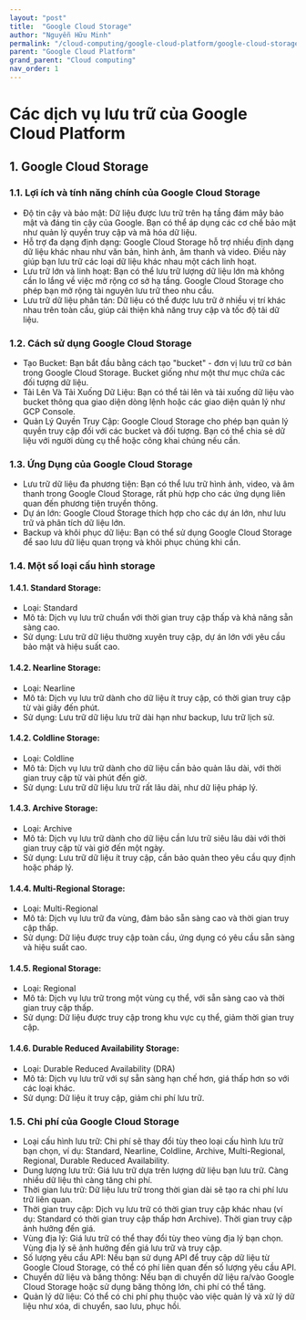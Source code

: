 ```yaml
---
layout: "post"
title:  "Google Cloud Storage"
author: "Nguyễn Hữu Minh"
permalink: "/cloud-computing/google-cloud-platform/google-cloud-storage"
parent: "Google Cloud Platform"
grand_parent: "Cloud computing"
nav_order: 1
---
```


# Các dịch vụ lưu trữ của Google Cloud Platform

## 1. Google Cloud Storage

### 1.1. Lợi ích và tính năng chính của Google Cloud Storage

- Độ tin cậy và bảo mật:
Dữ liệu được lưu trữ trên hạ tầng đám mây bảo mật và đáng tin cậy của Google.
Bạn có thể áp dụng các cơ chế bảo mật như quản lý quyền truy cập và mã hóa dữ liệu.
- Hỗ trợ đa dạng định dạng:
Google Cloud Storage hỗ trợ nhiều định dạng dữ liệu khác nhau như văn bản, hình ảnh, âm thanh và video.
Điều này giúp bạn lưu trữ các loại dữ liệu khác nhau một cách linh hoạt.
- Lưu trữ lớn và linh hoạt:
Bạn có thể lưu trữ lượng dữ liệu lớn mà không cần lo lắng về việc mở rộng cơ sở hạ tầng.
Google Cloud Storage cho phép bạn mở rộng tài nguyên lưu trữ theo nhu cầu.
- Lưu trữ dữ liệu phân tán:
Dữ liệu có thể được lưu trữ ở nhiều vị trí khác nhau trên toàn cầu, giúp cải thiện khả năng truy cập và tốc độ tải dữ liệu.

### 1.2. Cách sử dụng Google Cloud Storage

- Tạo Bucket:
Bạn bắt đầu bằng cách tạo "bucket" - đơn vị lưu trữ cơ bản trong Google Cloud Storage.
Bucket giống như một thư mục chứa các đối tượng dữ liệu.
- Tải Lên Và Tải Xuống Dữ Liệu:
Bạn có thể tải lên và tải xuống dữ liệu vào bucket thông qua giao diện dòng lệnh hoặc các giao diện quản lý như GCP Console.
- Quản Lý Quyền Truy Cập:
Google Cloud Storage cho phép bạn quản lý quyền truy cập đối với các bucket và đối tượng.
Bạn có thể chia sẻ dữ liệu với người dùng cụ thể hoặc công khai chúng nếu cần.

### 1.3. Ứng Dụng của Google Cloud Storage

- Lưu trữ dữ liệu đa phương tiện:
Bạn có thể lưu trữ hình ảnh, video, và âm thanh trong Google Cloud Storage, rất phù hợp cho các ứng dụng liên quan đến phương tiện truyền thông.
- Dự án lớn:
Google Cloud Storage thích hợp cho các dự án lớn, như lưu trữ và phân tích dữ liệu lớn.
- Backup và khôi phục dữ liệu:
Bạn có thể sử dụng Google Cloud Storage để sao lưu dữ liệu quan trọng và khôi phục chúng khi cần.

### 1.4. Một số loại cấu hình storage

#### 1.4.1. Standard Storage:

- Loại: Standard
- Mô tả: Dịch vụ lưu trữ chuẩn với thời gian truy cập thấp và khả năng sẵn sàng cao.
- Sử dụng: Lưu trữ dữ liệu thường xuyên truy cập, dự án lớn với yêu cầu bảo mật và hiệu suất cao.

#### 1.4.2. Nearline Storage:

- Loại: Nearline
- Mô tả: Dịch vụ lưu trữ dành cho dữ liệu ít truy cập, có thời gian truy cập từ vài giây đến phút.
- Sử dụng: Lưu trữ dữ liệu lưu trữ dài hạn như backup, lưu trữ lịch sử.

#### 1.4.2. Coldline Storage:

- Loại: Coldline
- Mô tả: Dịch vụ lưu trữ dành cho dữ liệu cần bảo quản lâu dài, với thời gian truy cập từ vài phút đến giờ.
- Sử dụng: Lưu trữ dữ liệu lưu trữ rất lâu dài, như dữ liệu pháp lý.

#### 1.4.3. Archive Storage:

- Loại: Archive
- Mô tả: Dịch vụ lưu trữ dành cho dữ liệu cần lưu trữ siêu lâu dài với thời gian truy cập từ vài giờ đến một ngày.
- Sử dụng: Lưu trữ dữ liệu ít truy cập, cần bảo quản theo yêu cầu quy định hoặc pháp lý.

#### 1.4.4. Multi-Regional Storage:

- Loại: Multi-Regional
- Mô tả: Dịch vụ lưu trữ đa vùng, đảm bảo sẵn sàng cao và thời gian truy cập thấp.
- Sử dụng: Dữ liệu được truy cập toàn cầu, ứng dụng có yêu cầu sẵn sàng và hiệu suất cao.

#### 1.4.5. Regional Storage:

- Loại: Regional
- Mô tả: Dịch vụ lưu trữ trong một vùng cụ thể, với sẵn sàng cao và thời gian truy cập thấp.
- Sử dụng: Dữ liệu được truy cập trong khu vực cụ thể, giảm thời gian truy cập.

#### 1.4.6. Durable Reduced Availability Storage:

- Loại: Durable Reduced Availability (DRA)
- Mô tả: Dịch vụ lưu trữ với sự sẵn sàng hạn chế hơn, giá thấp hơn so với các loại khác.
- Sử dụng: Dữ liệu ít truy cập, giảm chi phí lưu trữ.

### 1.5. Chi phí của Google Cloud Storage

- Loại cấu hình lưu trữ:
Chi phí sẽ thay đổi tùy theo loại cấu hình lưu trữ bạn chọn, ví dụ: Standard, Nearline, Coldline, Archive, Multi-Regional, Regional, Durable Reduced Availability.
- Dung lượng lưu trữ:
Giá lưu trữ dựa trên lượng dữ liệu bạn lưu trữ.
Càng nhiều dữ liệu thì càng tăng chi phí.
- Thời gian lưu trữ:
Dữ liệu lưu trữ trong thời gian dài sẽ tạo ra chi phí lưu trữ liên quan.
- Thời gian truy cập:
Dịch vụ lưu trữ có thời gian truy cập khác nhau (ví dụ: Standard có thời gian truy cập thấp hơn Archive).
Thời gian truy cập ảnh hưởng đến giá.
- Vùng địa lý:
Giá lưu trữ có thể thay đổi tùy theo vùng địa lý bạn chọn.
Vùng địa lý sẽ ảnh hưởng đến giá lưu trữ và truy cập.
- Số lượng yêu cầu API:
Nếu bạn sử dụng API để truy cập dữ liệu từ Google Cloud Storage, có thể có phí liên quan đến số lượng yêu cầu API.
- Chuyển dữ liệu và băng thông:
Nếu bạn di chuyển dữ liệu ra/vào Google Cloud Storage hoặc sử dụng băng thông lớn, chi phí có thể tăng.
- Quản lý dữ liệu:
Có thể có chi phí phụ thuộc vào việc quản lý và xử lý dữ liệu như xóa, di chuyển, sao lưu, phục hồi.

<!-- 
## 2. Google Cloud SQL

### 2.1. Google Cloud Vision

### 2.2. Google Cloud Speech

### 2.3. Google Cloud Translation

## 3. Google Cloud BigQuery -->
